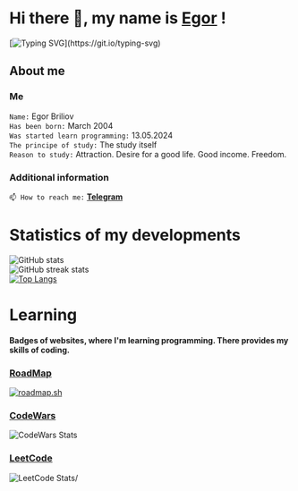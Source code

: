 
# Hi there 👋, my name is [Egor](https://egorbriliov.github.io/) !
[![Typing SVG](https://readme-typing-svg.demolab.com?font=Press+Start+2P&weight=100&size=40&pause=1000&color=F7F7F7&background=FF020200&multiline=true&width=1500&height=55&lines=A+beginner+developer+who+wants+to+start+making+money+from+this!)](https://git.io/typing-svg)
## About me
###  Me
`Name:` Egor Briliov \
`Has been born:` March 2004 \
`Was started learn programming:` 13.05.2024 \
`The principe of study:` The study itself \
`Reason to study:` Attraction. Desire for a good life. Good income. Freedom.
### Additional information
`📫 How to reach me:` **[Telegram](https://t.me/briliov)**
# Statistics of my developments
![GitHub stats](https://github-readme-stats.vercel.app/api?username=egorbriliov&show_icons=true&count_private=true) \
![GitHub streak stats](https://streak-stats.demolab.com/?user=egorbriliov) \
[![Top Langs](https://github-readme-stats.vercel.app/api/top-langs/?username=egorbriliov)](https://github.com/anuraghazra/github-readme-stats)
# Learning
#### Badges of websites, where I'm learning programming. There provides my skills of coding.
### [RoadMap](https://roadmap.sh/)
[![roadmap.sh](https://roadmap.sh/card/tall/669e52f49a21cb3c68b6cb08?variant=dark)](https://roadmap.sh)
### [CodeWars](https://www.codewars.com/)
![CodeWars Stats](https://www.codewars.com/users/briliov/badges/large)
### [LeetCode](https://leetcode.com/)
![LeetCode Stats](https://leetcode.card.workers.dev/briliov?theme=auto&font=baloo&extension=null)/


 